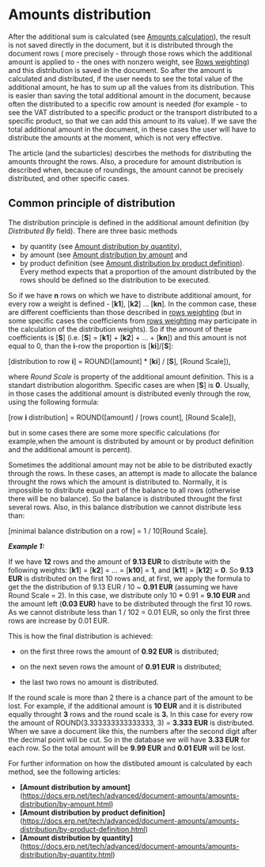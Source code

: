 # Amounts distribution

After the additional sum is calculated (see [Amounts calculation](https://docs.erp.net/tech/advanced/document-amounts/amounts-calculation/index.html)), the result is not saved directly in the document, but it is distributed through the document rows ( more precisely - through those rows which  the additional amount is applied to - the ones with nonzero weight, see [Rows weighting](https://docs.erp.net/tech/advanced/document-amounts/rows-weighting.html)) and this distribution is saved in the document. So after the amount is  calculated and distributed, if the user needs to see the total value of  the additional amount, he has to  sum up all the values from its  distribution. This is easier than saving the total additional amount in  the document, because often the distributed to a specific row amount is  needed (for example - to see the VAT distributed to a specific product  or the transport distributed to a specific product, so that we can add  this amount to its value). If we save the total additional amount in the document, in these cases the user will have to distribute the amounts  at the moment, which is not very effective. 

The article (and the  subarticles) descirbes the methods for distributing the amounts throught the rows. Also, a procedure for amount distribution is described  when, because of roundings, the amount cannot be precisely distributed,  and other specific cases.

## Common principle of distribution

The distribution principle is defined in the additional amount definition  (by *Distributed By* field). There are three basic methods
- by quantity (see [Amount distribution by quantity](https://docs.erp.net/tech/advanced/document-amounts/amounts-distribution/by-quantity.html)),
-  by amount (see [Amount distribution by amount](https://docs.erp.net/tech/advanced/document-amounts/amounts-distribution/by-amount.html) and 
- by product definition (see [Amount distribution by product definition](https://docs.erp.net/tech/advanced/document-amounts/amounts-distribution/by-product-definition.html)). Every method expects that a proportion of the amount distributed by the rows  should be defined so the distribution to be executed.

So if we have **n** rows on which we have to distribute additional amount, for every row a weight is defined - [**k1**], [**k2**] ... [**kn**]. In the common case, these are different coefficients than those described in [rows weighting](https://docs.erp.net/tech/advanced/document-amounts/rows-weighting.html) (but in some specific cases the coefficients from [rows weighting](https://docs.erp.net/tech/advanced/document-amounts/rows-weighting.html) may participate in the calculation of the distribution weights). So if the amount of these coefficients is [**S**] (i.e. [**S**] = [**k1**] + [**k2**] + ... + [**kn**]) and this amount is not equal to 0, than the **i**-row the proportion is [**ki**]/[**S**]:

[distribution to row **i**] = ROUND([amount] * [**ki**] / [**S**], [Round Scale]),

where *Round Scale* is property of the additional amount definition. This is a standart distribution alogorithm. Specific cases are when [**S**] is **0**. Usually, in those cases the additional amount is distributed evenly through the row, using the following formula:

[row **i** distribution] = ROUND([amount] / [rows count], [Round Scale]),

but in some cases there are some more specific calculations (for  example,when the amount is distributed by amount or by product  definition and the additional amount is percent).

Sometimes the  additional amount may not be able to be distributed exactly through the  rows. In these cases, an attempt is made to allocate the balance  throught the rows which the amount is distributed to. Normally, it is  impossible to distribute equal part of the balance to all rows  (otherwise there will be no balance). So the balance is distributed  throught the first several rows. Also, in this balance distribution we  cannot distribute less than:

[minimal balance distribution on a row] = 1 / 10[Round Scale].

***Example 1:***

If we have **12** rows and the amount of **9.13 EUR** to distribute with the following weights: [**k1**] = [**k2**] = ... = [**k10**] = **1**, and [**k11**] = [**k12**] = **0**. So **9.13 EUR** is distributed on the first 10 rows and, at first, we apply the formula to get the the distribution of 9.13 EUR / 10 ~ **0.91 EUR** (assuming we have Round Scale = 2). In this case, we distribute only 10 * 0.91 = **9.10 EUR** and the amount left (**0.03 EUR)** have to be distributed through the first 10 rows. As we cannot distribute less than 1 / 102 = 0.01 EUR, so only the first three rows are increase by 0.01 EUR.

This is how the final distribution is achieved: 

- on the first three rows the amount of **0.92 EUR** is distributed;

- on the next seven rows the amount of **0.91 EUR** is distributed;

- the last two rows no amount is distributed. 
 

If the round scale is more than 2 there is a chance part of the amount to be lost. For example, if the additional amount is **10 EUR** and it is distributed equally throught **3** rows and the round scale is **3.** In this case for every row the amount of ROUND(3.333333333333333, 3) = **3.333 EUR** is distributed. When we save a document like this, the numbers after  the second digit after the decimal point will be cut. So in the database we will have **3.33 EUR** for each row. So the total amount will be **9.99 EUR** and **0.01 EUR** will be lost.

For further information on how the distibuted amount is calculated by each method, see the following articles:

 

- **[Amount distribution by amount]**(https://docs.erp.net/tech/advanced/document-amounts/amounts-distribution/by-amount.html)
- **[Amount distribution by product definition]**(https://docs.erp.net/tech/advanced/document-amounts/amounts-distribution/by-product-definition.html)
- **[Amount distribution by quantity]**(https://docs.erp.net/tech/advanced/document-amounts/amounts-distribution/by-quantity.html)
